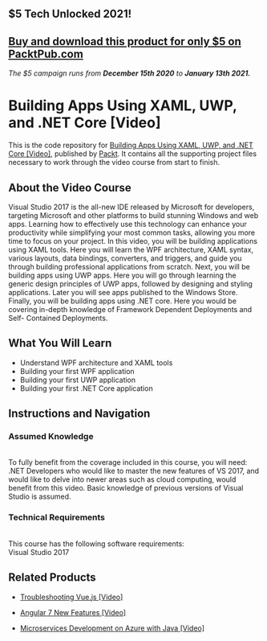 ## $5 Tech Unlocked 2021!
[Buy and download this product for only $5 on PacktPub.com](https://www.packtpub.com/)
-----
*The $5 campaign         runs from __December 15th 2020__ to __January 13th 2021.__*

# Building Apps Using XAML, UWP, and .NET Core [Video]
This is the code repository for [Building Apps Using XAML, UWP, and .NET Core [Video]](https://www.packtpub.com/application-development/building-apps-using-xaml-uwp-and-net-core-video?utm_source=github&utm_medium=repository&utm_campaign=9781788833066), published by [Packt](https://www.packtpub.com/?utm_source=github). It contains all the supporting project files necessary to work through the video course from start to finish.
## About the Video Course
Visual Studio 2017 is the all-new IDE released by Microsoft for developers, targeting Microsoft and other platforms to build stunning Windows and web apps. Learning how to effectively use this technology can enhance your productivity while simplifying your most common tasks, allowing you more time to focus on your project.
In this video, you will be building applications using XAML tools. Here you will learn the WPF architecture, XAML syntax, various layouts, data bindings, converters, and triggers, and guide you through building professional applications from scratch.
Next, you will be building apps using UWP apps. Here you will go through learning the generic design principles of UWP apps, followed by designing and styling applications. Later you will see apps published to the Windows Store.
Finally, you will be building apps using .NET core. Here you would be covering in-depth knowledge of Framework Dependent Deployments and Self- Contained Deployments.

<H2>What You Will Learn</H2>
<DIV class=book-info-will-learn-text>
<UL>
<LI>Understand WPF architecture and XAML tools
<LI>Building your first WPF application
<LI>Building your first UWP application
<LI>Building your first .NET Core application	   </LI></UL></DIV>

## Instructions and Navigation
### Assumed Knowledge
<br>To fully benefit from the coverage included in this course, you will need:<br/>
.NET Developers who would like to master the new features of VS 2017, and would like to delve into newer areas such as cloud computing, would benefit from this video. Basic knowledge of previous versions of Visual Studio is assumed.

### Technical Requirements
<br>This course has the following software requirements:<br/>
Visual Studio 2017

## Related Products
* [Troubleshooting Vue.js [Video]](https://www.packtpub.com/application-development/troubleshooting-vuejs-video?utm_source=github&utm_medium=repository&utm_campaign=9781788993531)

* [Angular 7 New Features [Video]](https://www.packtpub.com/web-development/angular-7-new-features-video?utm_source=github&utm_medium=repository&utm_campaign=9781789619683)

* [Microservices Development on Azure with Java [Video]](https://www.packtpub.com/virtualization-and-cloud/microservices-development-azure-java-video?utm_source=github&utm_medium=repository&utm_campaign=9781789808858)
